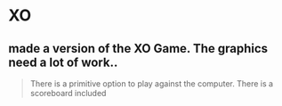 # XO
## made a version of the XO Game. The graphics need a lot of work..

> There is a primitive option to play against the computer.
> There is a scoreboard included
